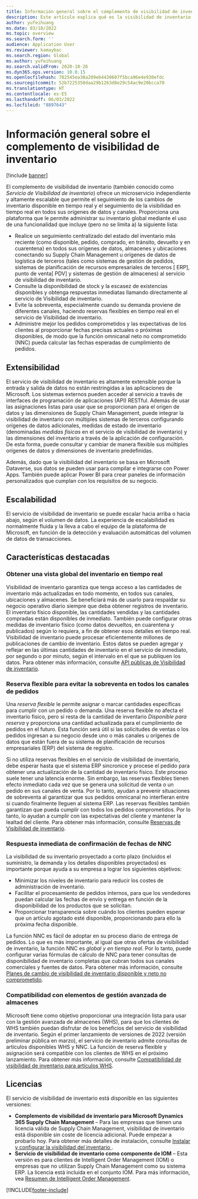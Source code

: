 ```yaml
---
title: Información general sobre el complemento de visibilidad de inventario
description: Este artículo explica qué es la visibilidad de inventario y describe sus características.
author: yufeihuang
ms.date: 03/18/2022
ms.topic: overview
ms.search.form: ''
audience: Application User
ms.reviewer: kamaybac
ms.search.region: Global
ms.author: yufeihuang
ms.search.validFrom: 2020-10-26
ms.dyn365.ops.version: 10.0.15
ms.openlocfilehash: 782545ea38a209eb4430607f5bca96e4e930efdc
ms.sourcegitcommit: 52b7225350daa29b1263d8e29c54ac9e20bcca70
ms.translationtype: HT
ms.contentlocale: es-ES
ms.lasthandoff: 06/03/2022
ms.locfileid: "8897643"
---
```

# <a name="inventory-visibility-add-in-overview"></a>Información general sobre el complemento de visibilidad de inventario

[!include [banner](../includes/banner.md)]

El complemento de visibilidad de inventario (también conocido como *Servicio de Visibilidad de inventario*) ofrece un microservicio independiente y altamente escalable que permite el seguimiento de los cambios de inventario disponible en tiempo real y el seguimiento de la visibilidad en tiempo real en todos sus orígenes de datos y canales. Proporciona una plataforma que le permite administrar su inventario global mediante el uso de una funcionalidad que incluye (pero no se limita a) la siguiente lista:

- Realice un seguimiento centralizado del estado del inventario más reciente (como disponible, pedido, comprado, en tránsito, devuelto y en cuarentena) en todos sus orígenes de datos, almacenes y ubicaciones conectando su Supply Chain Management u orígenes de datos de logística de terceros (tales como sistemas de gestión de pedidos, sistemas de planificación de recursos empresariales de terceros \[ ERP\], punto de venta\[ PDV\] y sistemas de gestión de almacenes) al servicio de visibilidad de inventario.
- Consulte la disponibilidad de stock y la escasez de existencias disponibles y obtenga respuestas inmediatas llamando directamente al servicio de Visibilidad de inventario.
- Evite la sobreventa, especialmente cuando su demanda proviene de diferentes canales, haciendo reservas flexibles en tiempo real en el servicio de Visibilidad de inventario.
- Administre mejor los pedidos comprometidos y las expectativas de los clientes al proporcionar fechas precisas actuales o próximas disponibles, de modo que la función omnicanal neto no comprometido (NNC) pueda calcular las fechas esperadas de cumplimiento de pedidos.

## <a name="extensibility"></a>Extensibilidad

El servicio de visibilidad de inventario es altamente extensible porque la entrada y salida de datos no están restringidas a las aplicaciones de Microsoft. Los sistemas externos pueden acceder al servicio a través de interfaces de programación de aplicaciones (API) RESTful. Además de usar las asignaciones listas para usar que se proporcionan para el origen de datos y las dimensiones de Supply Chain Management, puede integrar la visibilidad de inventario con múltiples sistemas de terceros configurando orígenes de datos adicionales, medidas de estado de inventario (denominadas *medidas físicas* en el servicio de visibilidad de inventario) y las dimensiones del inventario a través de la aplicación de configuración. De esta forma, puede consultar y cambiar de manera flexible sus múltiples orígenes de datos y dimensiones de inventario predefinidas.

Además, dado que la visibilidad del inventario se basa en Microsoft Dataverse, sus datos se pueden usar para compilar e integrarse con Power Apps. También puede aplicar Power BI para crear paneles de información personalizados que cumplan con los requisitos de su negocio.

## <a name="scalability"></a>Escalabilidad

El servicio de visibilidad de inventario se puede escalar hacia arriba o hacia abajo, según el volumen de datos. La experiencia de escalabilidad es normalmente fluida y la lleva a cabo el equipo de la plataforma de Microsoft, en función de la detección y evaluación automáticas del volumen de datos de transacciones.

## <a name="feature-highlights"></a>Características destacadas

### <a name="get-a-global-view-of-real-time-inventory"></a>Obtener una vista global del inventario en tiempo real

Visibilidad de inventario garantiza que tenga acceso a las cantidades de inventario más actualizadas en todo momento, en todos sus canales, ubicaciones y almacenes. Se beneficiará más de usarlo para respaldar su negocio operativo diario siempre que deba obtener registros de inventario. El inventario físico disponible, las cantidades vendidas y las cantidades compradas están disponibles de inmediato. También puede configurar otras medidas de inventario físico (como datos devueltos, en cuarentena y publicados) según lo requiera, a fin de obtener esos detalles en tiempo real. Visibilidad de inventario puede procesar eficientemente millones de publicaciones de cambio de inventario. Estos datos se pueden agregar y reflejar en las últimas cantidades de inventario en el servicio de inmediato, por segundo o por minuto, según el intervalo en el que se publiquen los datos. Para obtener más información, consulte [API públicas de Visibilidad de inventario](inventory-visibility-api.md).

### <a name="soft-reservation-to-avoid-overselling-across-all-order-channels"></a>Reserva flexible para evitar la sobreventa en todos los canales de pedidos

Una *reserva flexible* le permite asignar o marcar cantidades específicas para cumplir con un pedido o demanda. Una reserva flexible no afecta el inventario físico, pero sí resta de la cantidad de inventario *Disponible para reserva* y proporciona una cantidad actualizada para el cumplimiento de pedidos en el futuro. Esta función será útil si las solicitudes de ventas o los pedidos ingresan a su negocio desde uno o más canales u orígenes de datos que están fuera de su sistema de planificación de recursos empresariales (ERP) del sistema de registro.

Si no utiliza reservas flexibles en el servicio de visibilidad de inventario, debe esperar hasta que el sistema ERP sincronice y procese el pedido para obtener una actualización de la cantidad de inventario físico. Este proceso suele tener una latencia enorme. Sin embargo, las reservas flexibles tienen efecto inmediato cada vez que se genera una solicitud de venta o un pedido en sus canales de venta. Por lo tanto, ayudan a prevenir situaciones de sobreventa al garantizar que sus pedidos omnicanal no interfieran entre sí cuando finalmente lleguen al sistema ERP. Las reservas flexibles también garantizan que pueda cumplir con todos los pedidos comprometidos. Por lo tanto, lo ayudan a cumplir con las expectativas del cliente y mantener la lealtad del cliente. Para obtener más información, consulte [Reservas de Visibilidad de inventario](inventory-visibility-reservations.md).

### <a name="immediate-response-of-atp-dates-confirmation"></a>Respuesta inmediata de confirmación de fechas de NNC

La visibilidad de su inventario proyectado a corto plazo (incluidos el suministro, la demanda y los detalles disponibles proyectados) es importante porque ayuda a su empresa a lograr los siguientes objetivos:

- Minimizar los niveles de inventario para reducir los costes de administración de inventario.
- Facilitar el procesamiento de pedidos internos, para que los vendedores puedan calcular las fechas de envío y entrega en función de la disponibilidad de los productos que se solicitan.
- Proporcionar transparencia sobre cuándo los clientes pueden esperar que un artículo agotado esté disponible, proporcionando para ello la próxima fecha disponible.

La función NNC es fácil de adoptar en su proceso diario de entrega de pedidos. Lo que es más importante, al igual que otras ofertas de visibilidad de inventario, la función NNC es *global y en tiempo real*. Por lo tanto, puede configurar varias fórmulas de cálculo de NNC para tener consultas de disponibilidad de inventario completas que cubran todos sus canales comerciales y fuentes de datos. Para obtener más información, consulte [Planes de cambio de visibilidad de inventario disponible y neto no comprometido](inventory-visibility-available-to-promise.md).

### <a name="compatibility-with-advanced-warehouse-management-items"></a>Compatibilidad con elementos de gestión avanzada de almacenes

Microsoft tiene como objetivo proporcionar una integración lista para usar con la gestión avanzada de almacenes (WHS), para que los clientes de WHS también puedan disfrutar de los beneficios del servicio de visibilidad de inventario. Según el primer lanzamiento de versiones de 2022 (versión preliminar pública en marzo), el servicio de inventario admite consultas de artículos disponibles WHS y NNC. La función de reserva flexible y asignación será compatible con los clientes de WHS en el próximo lanzamiento. Para obtener más información, consulte [Compatibilidad de visibilidad de inventario para artículos WHS](inventory-visibility-whs-support.md).

## <a name="licensing"></a>Licencias

El servicio de visibilidad de inventario está disponible en las siguientes versiones:

- **Complemento de visibilidad de inventario para Microsoft Dynamics 365 Supply Chain Management** – Para las empresas que tienen una licencia válida de Supply Chain Management, visibilidad de inventario está disponible sin coste de licencia adicional. Puede empezar a probarlo hoy. Para obtener más detalles de instalación, consulte [Instalar y configurar la visibilidad del inventario ](inventory-visibility-setup.md).
- **Servicio de visibilidad de inventario como componente de IOM** – Esta versión es para clientes de Intelligent Order Management (IOM) o empresas que no utilizan Supply Chain Management como su sistema ERP. La licencia está incluida en el conjunto IOM. Para más información, vea [Resumen de Intelligent Order Management](/dynamics365/intelligent-order-management/overview).

[!INCLUDE[footer-include](../../includes/footer-banner.md)]
